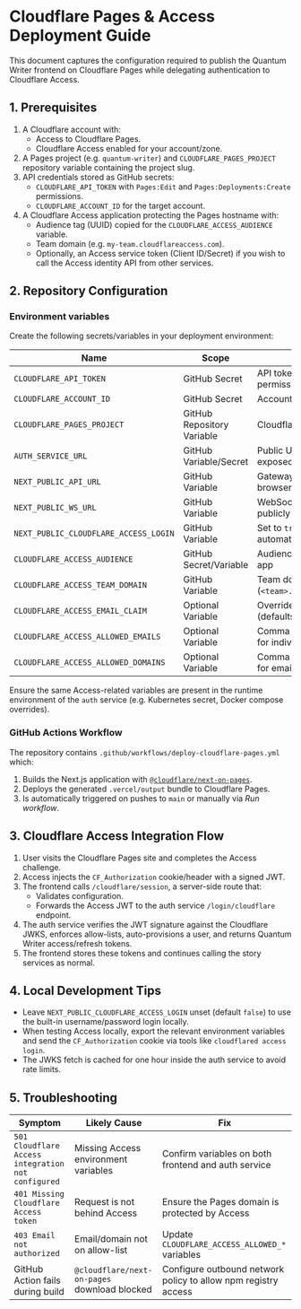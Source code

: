 # Cloudflare Pages & Access Deployment Guide

This document captures the configuration required to publish the Quantum Writer frontend on Cloudflare Pages while delegating authentication to Cloudflare Access.

## 1. Prerequisites

1. A Cloudflare account with:
   - Access to Cloudflare Pages.
   - Cloudflare Access enabled for your account/zone.
2. A Pages project (e.g. `quantum-writer`) and `CLOUDFLARE_PAGES_PROJECT` repository variable containing the project slug.
3. API credentials stored as GitHub secrets:
   - `CLOUDFLARE_API_TOKEN` with `Pages:Edit` and `Pages:Deployments:Create` permissions.
   - `CLOUDFLARE_ACCOUNT_ID` for the target account.
4. A Cloudflare Access application protecting the Pages hostname with:
   - Audience tag (UUID) copied for the `CLOUDFLARE_ACCESS_AUDIENCE` variable.
   - Team domain (e.g. `my-team.cloudflareaccess.com`).
   - Optionally, an Access service token (Client ID/Secret) if you wish to call the Access identity API from other services.

## 2. Repository Configuration

### Environment variables

Create the following secrets/variables in your deployment environment:

| Name | Scope | Description |
| ---- | ----- | ----------- |
| `CLOUDFLARE_API_TOKEN` | GitHub Secret | API token with Pages permissions |
| `CLOUDFLARE_ACCOUNT_ID` | GitHub Secret | Account identifier |
| `CLOUDFLARE_PAGES_PROJECT` | GitHub Repository Variable | Cloudflare Pages project name |
| `AUTH_SERVICE_URL` | GitHub Variable/Secret | Public URL of the auth service exposed via your gateway |
| `NEXT_PUBLIC_API_URL` | GitHub Variable | Gateway URL (used in the browser) |
| `NEXT_PUBLIC_WS_URL` | GitHub Variable | WebSocket endpoint exposed publicly |
| `NEXT_PUBLIC_CLOUDFLARE_ACCESS_LOGIN` | GitHub Variable | Set to `true` to enable automatic Access login |
| `CLOUDFLARE_ACCESS_AUDIENCE` | GitHub Secret/Variable | Audience tag from the Access app |
| `CLOUDFLARE_ACCESS_TEAM_DOMAIN` | GitHub Variable | Team domain (`<team>.cloudflareaccess.com`) |
| `CLOUDFLARE_ACCESS_EMAIL_CLAIM` | Optional Variable | Override the email claim (defaults to `email`) |
| `CLOUDFLARE_ACCESS_ALLOWED_EMAILS` | Optional Variable | Comma separated allow-list for individual emails |
| `CLOUDFLARE_ACCESS_ALLOWED_DOMAINS` | Optional Variable | Comma separated allow-list for email domains |

Ensure the same Access-related variables are present in the runtime environment of the `auth` service (e.g. Kubernetes secret, Docker compose overrides).

### GitHub Actions Workflow

The repository contains `.github/workflows/deploy-cloudflare-pages.yml` which:

1. Builds the Next.js application with [`@cloudflare/next-on-pages`](https://github.com/cloudflare/next-on-pages).
2. Deploys the generated `.vercel/output` bundle to Cloudflare Pages.
3. Is automatically triggered on pushes to `main` or manually via *Run workflow*.

## 3. Cloudflare Access Integration Flow

1. User visits the Cloudflare Pages site and completes the Access challenge.
2. Access injects the `CF_Authorization` cookie/header with a signed JWT.
3. The frontend calls `/cloudflare/session`, a server-side route that:
   - Validates configuration.
   - Forwards the Access JWT to the auth service `/login/cloudflare` endpoint.
4. The auth service verifies the JWT signature against the Cloudflare JWKS, enforces allow-lists, auto-provisions a user, and returns Quantum Writer access/refresh tokens.
5. The frontend stores these tokens and continues calling the story services as normal.

## 4. Local Development Tips

- Leave `NEXT_PUBLIC_CLOUDFLARE_ACCESS_LOGIN` unset (default `false`) to use the built-in username/password login locally.
- When testing Access locally, export the relevant environment variables and send the `CF_Authorization` cookie via tools like `cloudflared access login`.
- The JWKS fetch is cached for one hour inside the auth service to avoid rate limits.

## 5. Troubleshooting

| Symptom | Likely Cause | Fix |
| ------- | ------------ | --- |
| `501 Cloudflare Access integration not configured` | Missing Access environment variables | Confirm variables on both frontend and auth service |
| `401 Missing Cloudflare Access token` | Request is not behind Access | Ensure the Pages domain is protected by Access |
| `403 Email not authorized` | Email/domain not on allow-list | Update `CLOUDFLARE_ACCESS_ALLOWED_*` variables |
| GitHub Action fails during build | `@cloudflare/next-on-pages` download blocked | Configure outbound network policy to allow npm registry access |

